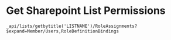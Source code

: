 # Get Sharepoint List Permissions
```
_api/lists/getbytitle('LISTNAME')/RoleAssignments?$expand=Member/Users,RoleDefinitionBindings
```
